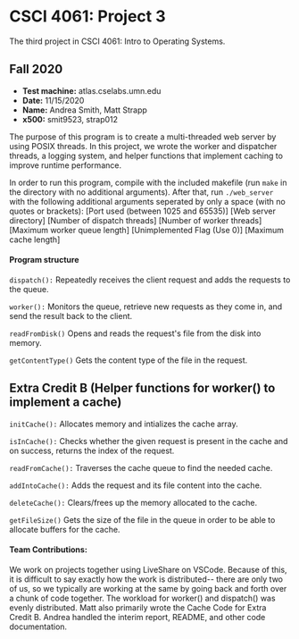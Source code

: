 # CSCI 4061: Project 3

The third project in CSCI 4061: Intro to Operating Systems.

## Fall 2020 

- **Test machine:** atlas.cselabs.umn.edu
- **Date:** 11/15/2020
- **Name:** Andrea Smith, Matt Strapp
- **x500:** smit9523, strap012

The purpose of this program is to create a multi-threaded web server by using POSIX threads. In this project, we wrote the worker and dispatcher threads, a logging system, and helper functions that implement caching to improve runtime performance.

In order to run this program, compile with the included makefile (run ```make``` in the directory with no additional arguments). After that, run ```./web_server``` with the following additional arguments seperated by only a space (with no quotes or brackets):
[Port used (between 1025 and 65535)] [Web server directory] [Number of dispatch threads] [Number of worker threads] [Maximum worker queue length] [Unimplemented Flag (Use 0)] [Maximum cache length]


#### Program structure

```dispatch():```
Repeatedly receives the client request and adds the requests to the queue.

```worker():```
Monitors the queue, retrieve new requests as they come in, and send the result back to the client.

```readFromDisk()```
Opens and reads the request's file from the disk into memory.

```getContentType()```
Gets the content type of the file in the request.

## Extra Credit B (Helper functions for worker() to implement a cache)

```initCache():```
Allocates memory and intializes the cache array.

```isInCache():```
Checks whether the given request is present in the cache and on success, returns the index of the request.

```readFromCache():```
Traverses the cache queue to find the needed cache.

```addIntoCache():```
Adds the request and its file content into the cache.

```deleteCache():```
Clears/frees up the memory allocated to the cache.

```getFileSize()```
Gets the size of the file in the queue in order to be able to allocate buffers for the cache.


#### Team Contributions:

We work on projects together using LiveShare on VSCode. Because of this, it is difficult to say exactly how the work is distributed-- there are only two of us, so we typically are working at the same by going back and forth over a chunk of code together. The workload for worker() and dispatch() was evenly distributed. Matt also primarily wrote the Cache Code for Extra Credit B. Andrea handled the interim report, README, and other code documentation.